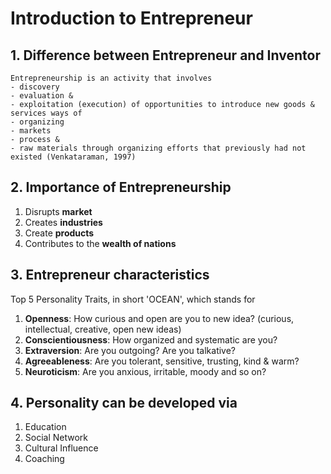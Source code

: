 # Introduction to Entrepreneur 

## 1. Difference between Entrepreneur and Inventor

```
Entrepreneurship is an activity that involves
- discovery
- evaluation &
- exploitation (execution) of opportunities to introduce new goods & services ways of
- organizing
- markets
- process & 
- raw materials through organizing efforts that previously had not existed (Venkataraman, 1997)
```



## 2. Importance of Entrepreneurship 

1. Disrupts **market**
2. Creates **industries**
3. Create **products**
4. Contributes to the **wealth of nations**



## 3. Entrepreneur characteristics

Top 5 Personality Traits, in short 'OCEAN', which stands for

1. **Openness**: How curious and open are you to new idea? (curious, intellectual, creative, open new ideas)
2. **Conscientiousness**: How organized and systematic are you?
3. **Extraversion**: Are you outgoing? Are you talkative?
4. **Agreeableness**: Are you tolerant, sensitive, trusting, kind & warm?
5. **Neuroticism**: Are you anxious, irritable, moody and so on?



## 4. Personality can be developed via

1. Education
2. Social Network
3. Cultural Influence
4. Coaching